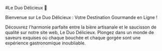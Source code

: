 #Le Duo Délicieux 🍻

Bienvenue sur Le Duo Délicieux : Votre Destination Gourmande en Ligne !

Découvrez l'harmonie parfaite entre la bière artisanale et le saucisson de qualité sur notre site web, Le Duo Délicieux. Plongez dans un monde de saveurs exquises où chaque bouchée et chaque gorgée sont une expérience gastronomique inoubliable.

